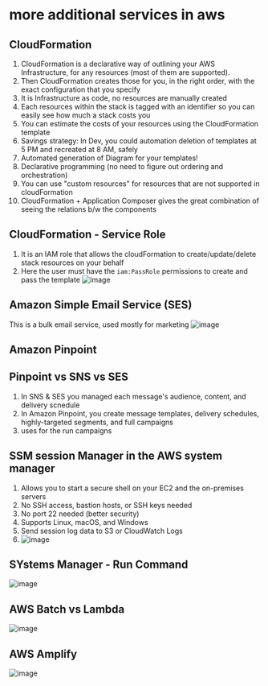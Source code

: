 # more additional services in aws

## CloudFormation
1. CloudFormation is a declarative way of outlining your AWS Infrastructure, for any resources (most of them are supported).
2. Then CloudFormation creates those for you, in the right order, with the exact configuration that you specify
3. It is Infrastructure as code, no resources are manually created
4. Each resources within the stack is tagged with an identifier so you can easily see how much a stack costs you
5. You can estimate the costs of your resources using the CloudFormation template
6. Savings strategy: In Dev, you could automation deletion of templates at 5 PM and recreated at 8 AM, safely
7. Automated generation of Diagram for your templates!
8. Declarative programming (no need to figure out ordering and orchestration)
9. You can use "custom resources" for resources that are not supported in cloudFormation
10. CloudFormation + Application Composer gives the great combination of seeing the relations b/w the components

## CloudFormation - Service Role
1. It is an IAM role that allows the cloudFormation to create/update/delete stack resources on your behalf
2. Here the user must have the `iam:PassRole` permissions to create and pass the template
![image](https://github.com/bhargavsp/aws_solution-architect/assets/45779321/7edf10dd-0291-4d4d-80ec-8e79dff4ee5a)

## Amazon Simple Email Service (SES)
This is a bulk email service, used mostly for marketing
![image](https://github.com/bhargavsp/aws_solution-architect/assets/45779321/a653865c-6d50-4e06-b16b-aedeaf5e2cea)

## Amazon Pinpoint

## Pinpoint vs SNS vs SES
1. In SNS & SES you managed each message's audience, content, and delivery scnedule 
2. In Amazon Pinpoint, you create message templates, delivery schedules, highly-targeted segments, and full 
campaigns
3. uses for the run campaigns 

## SSM session Manager in the AWS system manager
1. Allows you to start a secure shell on your EC2 and the on-premises servers
2. No SSH access, bastion hosts, or SSH keys needed
3. No port 22 needed (better security)
4. Supports Linux, macOS, and Windows
5. Send session log data to S3 or CloudWatch Logs
6. ![image](https://github.com/bhargavsp/aws_solution-architect/assets/45779321/6ac6a11b-b92a-4e98-aba1-ec28ec92a330)

## SYstems Manager - Run Command
![image](https://github.com/bhargavsp/aws_solution-architect/assets/45779321/c652a8d7-af2e-4c89-8500-ae5f29aa009e)

## AWS Batch vs Lambda
![image](https://github.com/bhargavsp/aws_solution-architect/assets/45779321/5d34691c-dd54-4497-9ef5-c1199e3692f6)

## AWS Amplify
![image](https://github.com/bhargavsp/aws_solution-architect/assets/45779321/661a9d0a-b9a1-42f3-89cc-61c2f40e8163)
